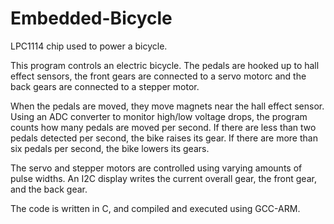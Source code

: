 # Embedded-Bicycle

LPC1114 chip used to power a bicycle.

This program controls an electric bicycle. The pedals are hooked up to hall effect sensors, the front gears are connected to a servo motorc
and the back gears are connected to a stepper motor.

When the pedals are moved, they move magnets near the hall effect sensor. Using an ADC converter to monitor high/low voltage drops, the program
counts how many pedals are moved per second.
If there are less than two pedals detected per second, the bike raises its gear. If there are more than six pedals per second, the bike lowers its gears.

The servo and stepper motors are controlled using varying amounts of pulse widths. An I2C display writes the current overall gear, the front gear,
and the back gear.

The code is written in C, and compiled and executed using GCC-ARM.
